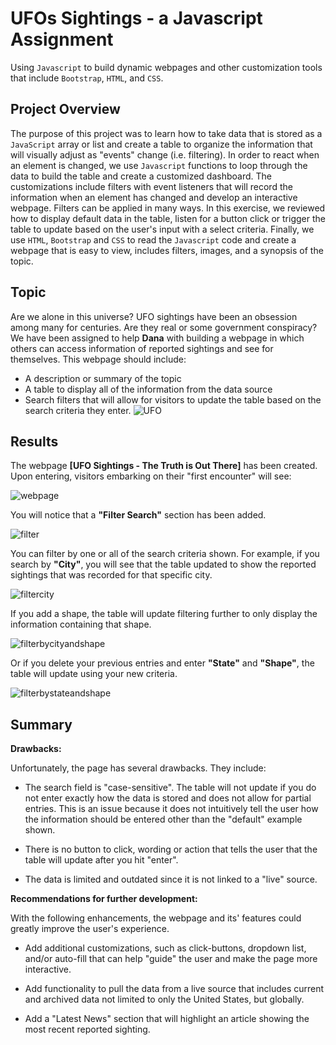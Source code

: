 # UFOs Sightings - a Javascript Assignment

Using `Javascript` to build dynamic webpages and other customization tools that include `Bootstrap`, `HTML`, and `CSS`.

## Project Overview

The purpose of this project was to learn how to take data that is stored as a `JavaScript` array or list and create a table to organize the information that will visually adjust as "events" change (i.e. filtering). In order to react when an element is changed, we use `Javascript` functions to loop through the data to build the table and create a customized dashboard. The customizations include filters with event listeners that will record the information when an element has changed and develop an interactive webpage. Filters can be applied in many ways. In this exercise, we reviewed how to display default data in the table, listen for a button click or trigger the table to update based on the user's input with a select criteria. Finally, we use `HTML`, `Bootstrap` and `CSS` to read the `Javascript` code and create a webpage that is easy to view, includes filters, images, and a synopsis of the topic.

## Topic

Are we alone in this universe? UFO sightings have been an obsession among many for centuries. Are they real or some government conspiracy? We have been assigned to help **Dana** with building a webpage in which others can access information of reported sightings and see for themselves. This webpage should include:

* A description or summary of the topic 
* A table to display all of the information from the data source
* Search filters that will allow for visitors to update the table based on the search criteria they enter.
![UFO](https://github.com/skaram16/UFOs/blob/main/static/images/ufoimage.jpg)

## Results

The webpage **[UFO Sightings - The Truth is Out There]** has been created. Upon entering, visitors embarking on their "first encounter" will see:

![webpage](https://github.com/skaram16/UFOs/blob/main/static/images/webpageimage.png)

You will notice that a **"Filter Search"** section has been added. 

![filter](https://github.com/skaram16/UFOs/blob/main/static/images/filtertable.png)

You can filter by one or all of the search criteria shown. For example, if you search by **"City"**, you will see that the table updated to show the reported sightings that was recorded for that specific city.

![filtercity](https://github.com/skaram16/UFOs/blob/main/static/images/filtercity.png)

If you add a shape, the table will update filtering further to only display the information containing that shape.

![filterbycityandshape](https://github.com/skaram16/UFOs/blob/main/static/images/filterbycityandshape.png)

Or if you delete your previous entries and enter **"State"** and **"Shape"**, the table will update using your new criteria.

![filterbystateandshape](https://github.com/skaram16/UFOs/blob/main/static/images/filterbystateandshape.png)

## Summary

**Drawbacks:**

Unfortunately, the page has several drawbacks. They include:

* The search field is "case-sensitive". The table will not update if you do not enter exactly how the data is stored and does not allow for partial entries. This is an issue because it does not intuitively tell the user how the information should be entered other than the "default" example shown. 

* There is no button to click, wording or action that tells the user that the table will update after you hit "enter".

* The data is limited and outdated since it is not linked to a "live" source.

**Recommendations for further development:**

With the following enhancements, the webpage and its' features could greatly improve the user's experience.

* Add additional customizations, such as click-buttons, dropdown list, and/or auto-fill that can help "guide" the user and make the page more interactive.

* Add functionality to pull the data from a live source that includes current and archived data not limited to only the United States, but globally.

* Add a "Latest News" section that will highlight an article showing the most recent reported sighting.
